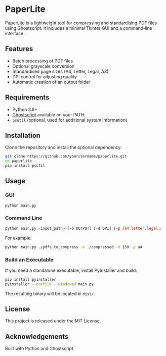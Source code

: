 # PaperLite

PaperLite is a lightweight tool for compressing and standardising PDF files using Ghostscript. It includes a minimal Tkinter GUI and a command‑line interface.

## Features

- Batch processing of PDF files
- Optional grayscale conversion
- Standardised page sizes (A4, Letter, Legal, A3)
- DPI control for adjusting quality
- Automatic creation of an output folder

## Requirements

- Python 3.8+
- [Ghostscript](https://www.ghostscript.com/) available on your PATH
- `psutil` (optional, used for additional system information)

## Installation

Clone the repository and install the optional dependency:

```bash
git clone https://github.com/yourusername/paperlite.git
cd paperlite
pip install psutil
```

## Usage

### GUI

```bash
python main.py
```

### Command Line

```bash
python main.py <input_path> [-o OUTPUT] [-d DPI] [-p {a4,letter,legal,a3}] [-t TIMEOUT]
```

For example:

```bash
python main.py ./pdfs_to_compress -o ./compressed -d 150 -p a4
```

### Build an Executable

If you need a standalone executable, install PyInstaller and build:

```bash
pip install pyinstaller
pyinstaller --onefile --windowed main.py
```

The resulting binary will be located in `dist/`.

## License

This project is released under the MIT License.

## Acknowledgements

Built with Python and Ghostscript.

